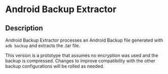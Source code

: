 Android Backup Extractor
======

Description
-----------
Android Backup Extractor processes an Android Backup file generated with `adb backup` and extracts the .tar file.

This version is a prototype that assumes no encryption was used and the backup is compressed. Changes to improve compatibility with the other backup configurations will be rolled as needed.
